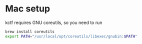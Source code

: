 # Mac setup 
kctf requires GNU coreutils, so you need to run
```sh
brew install coreutils
export PATH="/usr/local/opt/coreutils/libexec/gnubin:$PATH"
```
